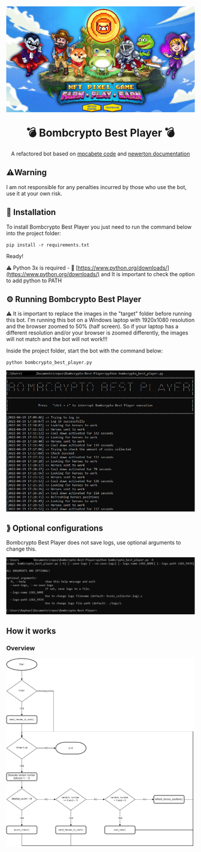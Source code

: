 <h1 align="center">

![Bomb Crypto Banner](https://github.com/followdrabbit/Bombcrypto-Best-Player/blob/main/images/banner.png?raw=true)

  <a>
    💣 Bombcrypto Best Player  💣 
  </a>
</h1>

<p align="center">
A refactored bot based on <a href="https://github.com/mpcabete/bombcrypto-bot">mpcabete code</a> and <a href="https://github.com/newerton/bombcrypto-bot/blob/main/README.md">newerton documentation</a>
</p>

## ⚠️Warning

I am not responsible for any penalties incurred by those who use the bot, use it at your own risk.

## 🔨 Installation


To install Bombcrypto Best Player you just need to run the command below into the project folder:

```
pip install -r requirements.txt
```
Ready! 

⚠️ Python 3x is required - 🔗 [https://www.python.org/downloads/](https://www.python.org/downloads/) and It is important to check the option to add python to PATH


## ⚙ Running Bombcrypto Best Player

⚠️ It is important to replace the images in the "target" folder before running this bot. I'm running this bot on a Windows laptop with 1920x1080 resolution and the browser zoomed to 50% (half screen). So if your laptop has a different resolution and/or your browser is zoomed differently, the images will not match and the bot will not work!!!

Inside the project folder, start the bot with the command below: 

```
python bombcrypto_best_player.py
```


![running_bcbp](https://github.com/followdrabbit/Bombcrypto-Best-Player/blob/main/images/running_bcbp.png?raw=true)


## ⟫ Optional configurations

Bombcrypto Best Player does not save logs, use optional arguments to change this.

![Help menu](https://github.com/followdrabbit/Bombcrypto-Best-Player/blob/main/images/help.png?raw=true)


## How it works

### Overview

![How it work overview](https://github.com/followdrabbit/Bombcrypto-Best-Player/blob/main/images/how_it_works_overview.png?raw=true)